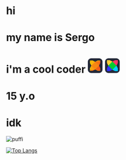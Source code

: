 # hi
# my name is Sergo
# i'm a cool coder <img src="Haxe-Dark.svg" width="40" height="40"> <img src="HaxeFlixel-Dark.svg" width="40" height="40">
# 15 y.o
# idk
![puffi](https://github.com/user-attachments/assets/bf170962-83c5-4840-bfb3-2586d9664218)

[![Top Langs](https://github-readme-stats.vercel.app/api/top-langs/?username=sergocoder20&layout=donut&theme=radical)](https://github.com/anuraghazra/github-readme-stats)
